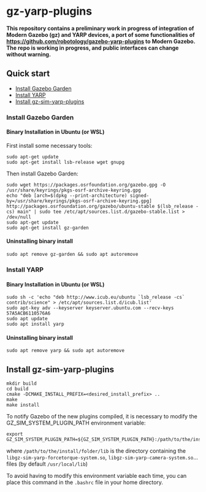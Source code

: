 # gz-yarp-plugins

**This repository contains a preliminary work in progress of integration of Modern Gazebo (gz) and YARP devices, a port of some functionalities of https://github.com/robotology/gazebo-yarp-plugins to Modern Gazebo. The repo is working in progress, and public interfaces can change without warning.**

## Quick start
- [Install Gazebo Garden](#install_gazebo)
- [Install YARP](#install_yarp)
- [Install gz-sim-yarp-plugins](#install_gz-sim-yarp-plugins)
  

### <a name="install_gazebo"></a> Install Gazebo Garden
#### Binary Installation in Ubuntu (or WSL)
First install some necessary tools:  
```
sudo apt-get update
sudo apt-get install lsb-release wget gnupg
```
Then install Gazebo Garden:
```
sudo wget https://packages.osrfoundation.org/gazebo.gpg -O /usr/share/keyrings/pkgs-osrf-archive-keyring.gpg
echo "deb [arch=$(dpkg --print-architecture) signed-by=/usr/share/keyrings/pkgs-osrf-archive-keyring.gpg] http://packages.osrfoundation.org/gazebo/ubuntu-stable $(lsb_release -cs) main" | sudo tee /etc/apt/sources.list.d/gazebo-stable.list > /dev/null
sudo apt-get update
sudo apt-get install gz-garden
```
#### Uninstalling binary install
```
sudo apt remove gz-garden && sudo apt autoremove
```

### <a name="install_yarp"></a> Install YARP

#### Binary Installation in Ubuntu (or WSL)
```
sudo sh -c 'echo "deb http://www.icub.eu/ubuntu `lsb_release -cs` contrib/science" > /etc/apt/sources.list.d/icub.list'
sudo apt-key adv --keyserver keyserver.ubuntu.com --recv-keys 57A5ACB6110576A6
sudo apt update
sudo apt install yarp
```
#### Uninstalling binary install
```
sudo apt remove yarp && sudo apt autoremove
```

## <a name="install_gz-sim-yarp-plugins"></a> Install gz-sim-yarp-plugins
~~~
mkdir build
cd build
cmake -DCMAKE_INSTALL_PREFIX=<desired_install_prefix> ..
make
make install
~~~
To notify Gazebo of the new plugins compiled, it is necessary to modify the GZ_SIM_SYSTEM_PLUGIN_PATH environment variable:
```
export GZ_SIM_SYSTEM_PLUGIN_PATH=${GZ_SIM_SYSTEM_PLUGIN_PATH}:/path/to/the/install/folder/lib
```
where `/path/to/the/install/folder/lib` is the directory containing the `libgz-sim-yarp-forcetorque-system.so`, `libgz-sim-yarp-camera-system.so`... files (by default `/usr/local/lib`)

To avoid having to modify this environment variable each time, you can place this command in the `.bashrc` file in your home directory.
